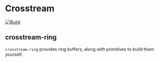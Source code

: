 # Crosstream

[![Build](https://github.com/sandesh-sanjeev/crosstream/actions/workflows/rust.yml/badge.svg?branch=master)](https://github.com/sandesh-sanjeev/crosstream/actions/workflows/rust.yml)

## crosstream-ring

`crosstream-ring` provides ring buffers, along with primitives to build them yourself.
